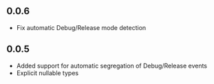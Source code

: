 ## 0.0.6

* Fix automatic Debug/Release mode detection

## 0.0.5

* Added support for automatic segregation of Debug/Release events
* Explicit nullable types